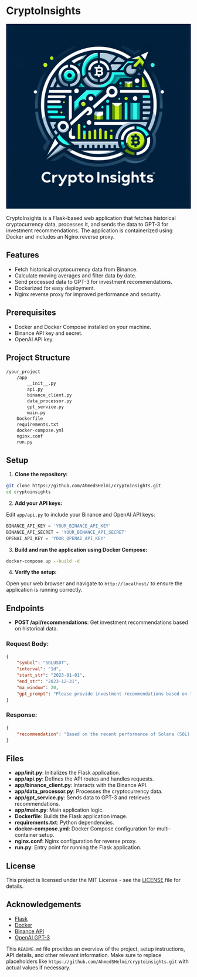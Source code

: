 # CryptoInsights

![CryptoInsights](/media/logo.webp)

CryptoInsights is a Flask-based web application that fetches historical cryptocurrency data, processes it, and sends the data to GPT-3 for investment recommendations. The application is containerized using Docker and includes an Nginx reverse proxy.

## Features

- Fetch historical cryptocurrency data from Binance.
- Calculate moving averages and filter data by date.
- Send processed data to GPT-3 for investment recommendations.
- Dockerized for easy deployment.
- Nginx reverse proxy for improved performance and security.

## Prerequisites

- Docker and Docker Compose installed on your machine.
- Binance API key and secret.
- OpenAI API key.

## Project Structure

```plaintext
/your_project
    /app
        __init__.py
        api.py
        binance_client.py
        data_processor.py
        gpt_service.py
        main.py
    Dockerfile
    requirements.txt
    docker-compose.yml
    nginx.conf
    run.py
```

## Setup

1. **Clone the repository:**

```bash
git clone https://github.com/AhmedSHelmi/cryptoinsights.git
cd cryptoinsights
```

2. **Add your API keys:**

Edit `app/api.py` to include your Binance and OpenAI API keys:

```python
BINANCE_API_KEY = 'YOUR_BINANCE_API_KEY'
BINANCE_API_SECRET = 'YOUR_BINANCE_API_SECRET'
OPENAI_API_KEY = 'YOUR_OPENAI_API_KEY'
```

3. **Build and run the application using Docker Compose:**

```bash
docker-compose up --build -d
```

4. **Verify the setup:**

Open your web browser and navigate to `http://localhost/` to ensure the application is running correctly.

## Endpoints

- **POST /api/recommendations**: Get investment recommendations based on historical data.

### Request Body:

```json
{
    "symbol": "SOLUSDT",
    "interval": "1d",
    "start_str": "2023-01-01",
    "end_str": "2023-12-31",
    "ma_window": 20,
    "gpt_prompt": "Please provide investment recommendations based on the following data:"
}
```

### Response:

```json
{
    "recommendation": "Based on the recent performance of Solana (SOL) and the calculated moving average, it is advisable to closely monitor the market for potential buy opportunities if the price dips below the 20-day moving average. Historically, buying during such dips has yielded positive returns. However, be cautious of potential market volatility and set appropriate stop-loss limits to mitigate risks. Consider diversifying your investment to spread risk across different assets."
}
```

## Files

- **app/__init__.py**: Initializes the Flask application.
- **app/api.py**: Defines the API routes and handles requests.
- **app/binance_client.py**: Interacts with the Binance API.
- **app/data_processor.py**: Processes the cryptocurrency data.
- **app/gpt_service.py**: Sends data to GPT-3 and retrieves recommendations.
- **app/main.py**: Main application logic.
- **Dockerfile**: Builds the Flask application image.
- **requirements.txt**: Python dependencies.
- **docker-compose.yml**: Docker Compose configuration for multi-container setup.
- **nginx.conf**: Nginx configuration for reverse proxy.
- **run.py**: Entry point for running the Flask application.

## License

This project is licensed under the MIT License - see the [LICENSE](LICENSE) file for details.

## Acknowledgements

- [Flask](https://flask.palletsprojects.com/)
- [Docker](https://www.docker.com/)
- [Binance API](https://binance-docs.github.io/apidocs/spot/en/)
- [OpenAI GPT-3](https://beta.openai.com/)


This `README.md` file provides an overview of the project, setup instructions, API details, and other relevant information. Make sure to replace placeholders like `https://github.com/AhmedSHelmi/cryptoinsights.git` with actual values if necessary.
